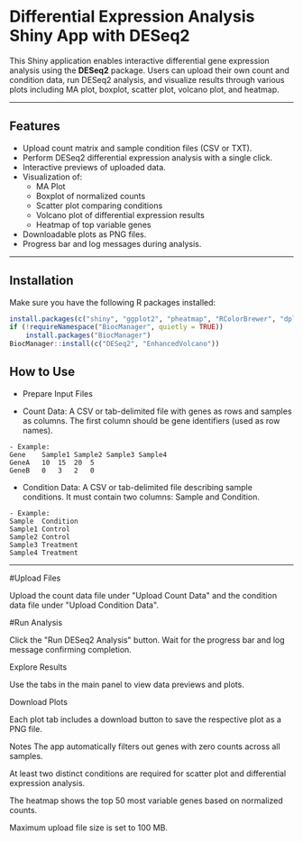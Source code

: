 # Differential Expression Analysis Shiny App with DESeq2

This Shiny application enables interactive differential gene expression analysis using the **DESeq2** package. Users can upload their own count and condition data, run DESeq2 analysis, and visualize results through various plots including MA plot, boxplot, scatter plot, volcano plot, and heatmap.

---

## Features

- Upload count matrix and sample condition files (CSV or TXT).
- Perform DESeq2 differential expression analysis with a single click.
- Interactive previews of uploaded data.
- Visualization of:
  - MA Plot
  - Boxplot of normalized counts
  - Scatter plot comparing conditions
  - Volcano plot of differential expression results
  - Heatmap of top variable genes
- Downloadable plots as PNG files.
- Progress bar and log messages during analysis.

---

## Installation

Make sure you have the following R packages installed:

```r
install.packages(c("shiny", "ggplot2", "pheatmap", "RColorBrewer", "dplyr", "tidyverse", "matrixStats", "DT"))
if (!requireNamespace("BiocManager", quietly = TRUE))
    install.packages("BiocManager")
BiocManager::install(c("DESeq2", "EnhancedVolcano"))
```

## How to Use
- Prepare Input Files

- Count Data: A CSV or tab-delimited file with genes as rows and samples as columns. The first column should be gene identifiers (used as row names).

```
- Example:
Gene	Sample1	Sample2	Sample3	Sample4
GeneA	10	15	20	5
GeneB	0	3	2	0
```
- Condition Data: A CSV or tab-delimited file describing sample conditions. It must contain two columns: Sample and Condition.

```
- Example:
Sample	Condition
Sample1	Control
Sample2	Control
Sample3	Treatment
Sample4	Treatment
```
---
#Upload Files

Upload the count data file under "Upload Count Data" and the condition data file under "Upload Condition Data".

#Run Analysis

Click the "Run DESeq2 Analysis" button. Wait for the progress bar and log message confirming completion.

Explore Results

Use the tabs in the main panel to view data previews and plots.

Download Plots

Each plot tab includes a download button to save the respective plot as a PNG file.

Notes
The app automatically filters out genes with zero counts across all samples.

At least two distinct conditions are required for scatter plot and differential expression analysis.

The heatmap shows the top 50 most variable genes based on normalized counts.

Maximum upload file size is set to 100 MB.
